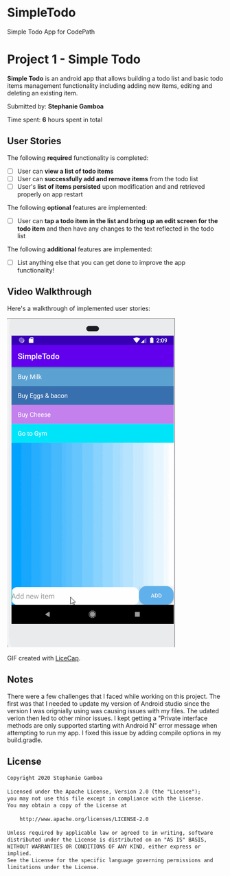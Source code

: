 # SimpleTodo
Simple Todo App for CodePath
# Project 1 - Simple Todo

**Simple Todo** is an android app that allows building a todo list and basic todo items management functionality including adding new items, editing and deleting an existing item.

Submitted by: **Stephanie Gamboa**

Time spent: **6** hours spent in total

## User Stories

The following **required** functionality is completed:

* [ ] User can **view a list of todo items**
* [ ] User can **successfully add and remove items** from the todo list
* [ ] User's **list of items persisted** upon modification and and retrieved properly on app restart

The following **optional** features are implemented:

* [ ] User can **tap a todo item in the list and bring up an edit screen for the todo item** and then have any changes to the text reflected in the todo list

The following **additional** features are implemented:

* [ ] List anything else that you can get done to improve the app functionality!

## Video Walkthrough

Here's a walkthrough of implemented user stories:

<img src='https://github.com/sgamboa01/SimpleTodo/blob/master/walkthrough.gif' title='Video Walkthrough' width='' alt='Video Walkthrough' />

GIF created with [LiceCap](http://www.cockos.com/licecap/).

## Notes
There were a few challenges that I faced while working on this project. The first was that I needed to update my version of Android studio since the 
version I was orignially using was causing issues with my files. The udated verion then led to other minor issues. 
I kept getting a "Private interface methods are only supported starting with Android N" error message when attempting to run my app. I fixed this issue by adding compile options in my build.gradle. 

## License

    Copyright 2020 Stephanie Gamboa

    Licensed under the Apache License, Version 2.0 (the "License");
    you may not use this file except in compliance with the License.
    You may obtain a copy of the License at

        http://www.apache.org/licenses/LICENSE-2.0

    Unless required by applicable law or agreed to in writing, software
    distributed under the License is distributed on an "AS IS" BASIS,
    WITHOUT WARRANTIES OR CONDITIONS OF ANY KIND, either express or implied.
    See the License for the specific language governing permissions and
    limitations under the License.
